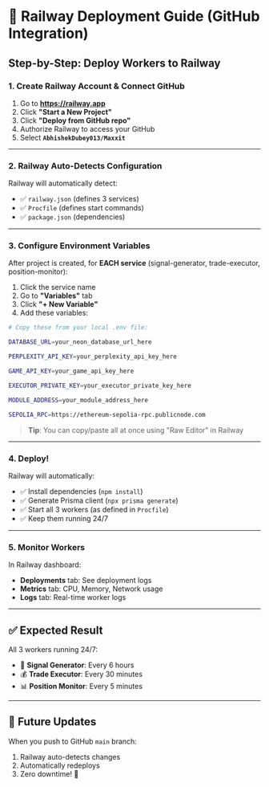 # 🚂 Railway Deployment Guide (GitHub Integration)

## **Step-by-Step: Deploy Workers to Railway**

### **1. Create Railway Account & Connect GitHub**

1. Go to **https://railway.app**
2. Click **"Start a New Project"**
3. Click **"Deploy from GitHub repo"**
4. Authorize Railway to access your GitHub
5. Select **`AbhishekDubey013/Maxxit`**

---

### **2. Railway Auto-Detects Configuration**

Railway will automatically detect:
- ✅ `railway.json` (defines 3 services)
- ✅ `Procfile` (defines start commands)
- ✅ `package.json` (dependencies)

---

### **3. Configure Environment Variables**

After project is created, for **EACH service** (signal-generator, trade-executor, position-monitor):

1. Click the service name
2. Go to **"Variables"** tab
3. Click **"+ New Variable"**
4. Add these variables:

```bash
# Copy these from your local .env file:

DATABASE_URL=your_neon_database_url_here

PERPLEXITY_API_KEY=your_perplexity_api_key_here

GAME_API_KEY=your_game_api_key_here

EXECUTOR_PRIVATE_KEY=your_executor_private_key_here

MODULE_ADDRESS=your_module_address_here

SEPOLIA_RPC=https://ethereum-sepolia-rpc.publicnode.com
```

> **Tip**: You can copy/paste all at once using "Raw Editor" in Railway

---

### **4. Deploy!**

Railway will automatically:
- ✅ Install dependencies (`npm install`)
- ✅ Generate Prisma client (`npx prisma generate`)
- ✅ Start all 3 workers (as defined in `Procfile`)
- ✅ Keep them running 24/7

---

### **5. Monitor Workers**

In Railway dashboard:
- **Deployments** tab: See deployment logs
- **Metrics** tab: CPU, Memory, Network usage
- **Logs** tab: Real-time worker logs

---

## ✅ **Expected Result**

All 3 workers running 24/7:
- 🔄 **Signal Generator**: Every 6 hours
- 💰 **Trade Executor**: Every 30 minutes  
- 📊 **Position Monitor**: Every 5 minutes

---

## 🔄 **Future Updates**

When you push to GitHub `main` branch:
1. Railway auto-detects changes
2. Automatically redeploys
3. Zero downtime! 🎉

